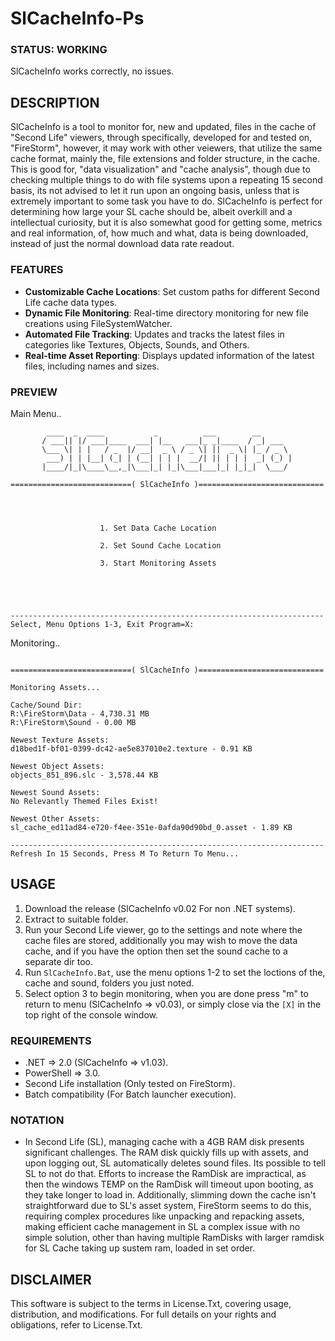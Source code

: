 # SlCacheInfo-Ps

### STATUS: WORKING
SlCacheInfo works correctly, no issues.

## DESCRIPTION
SlCacheInfo is a tool to monitor for, new and updated, files in the cache of "Second Life" viewers, through specifically, developed for and tested on, "FireStorm", however, it may work with other veiewers, that utilize the same cache format, mainly the, file extensions and folder structure, in the cache. This is good for, "data visualization" and "cache analysis", though due to checking multiple things to do with file systems upon a repeating 15 second basis, its not advised to let it run upon an ongoing basis, unless that is extremely important to some task you have to do. SlCacheInfo is perfect for determining how large your SL cache should be, albeit overkill and a intellectual curiosity, but it is also somewhat good for getting some, metrics and real information, of, how much and what, data is being downloaded, instead of just the normal download data rate readout.   

### FEATURES
- **Customizable Cache Locations**: Set custom paths for different Second Life cache data types.
- **Dynamic File Monitoring**: Real-time directory monitoring for new file creations using FileSystemWatcher.
- **Automated File Tracking**: Updates and tracks the latest files in categories like Textures, Objects, Sounds, and Others.
- **Real-time Asset Reporting**: Displays updated information of the latest files, including names and sizes.

### PREVIEW
Main Menu..
```
        ____  _  ____           _          ___        __
       / ___|| |/ ___|____  ___| |__   ___|_ _|____  / _| ___
       \___ \| | |   / _  |/ __|  _ \ / _ \| ||  _ \| |_ / _ \
        ___) | | |__| (_| | (__| | | |  __/| || | | |  _| (_) |
       |____/|_|\____\__,_|\___|_| |_|\___|___|_| |_|_|  \___/

===========================( SlCacheInfo )============================




                    1. Set Data Cache Location

                    2. Set Sound Cache Location

                    3. Start Monitoring Assets





----------------------------------------------------------------------
Select, Menu Options 1-3, Exit Program=X:

```
Monitoring..
```

===========================( SlCacheInfo )============================

Monitoring Assets...

Cache/Sound Dir:
R:\FireStorm\Data - 4,730.31 MB
R:\FireStorm\Sound - 0.00 MB

Newest Texture Assets:
d18bed1f-bf01-0399-dc42-ae5e837010e2.texture - 0.91 KB

Newest Object Assets:
objects_851_896.slc - 3,578.44 KB

Newest Sound Assets:
No Relevantly Themed Files Exist!

Newest Other Assets:
sl_cache_ed11ad84-e720-f4ee-351e-0afda90d90bd_0.asset - 1.89 KB

----------------------------------------------------------------------
Refresh In 15 Seconds, Press M To Return To Menu...

```

## USAGE
1. Download the release (SlCacheInfo v0.02 For non .NET systems).
2. Extract to suitable folder.
3. Run your Second Life viewer, go to the settings and note where the cache files are stored, additionally you may wish to move the data cache, and if you have the option then set the sound cache to a separate dir too.
4. Run `SlCacheInfo.Bat`, use the menu options 1-2 to set the loctions of the, cache and sound, folders you just noted.
5. Select option 3 to begin monitoring, when you are done press "m" to return to menu (SlCacheInfo => v0.03), or simply close via the `[X]` in the top right of the console window.

### REQUIREMENTS
- .NET => 2.0 (SlCacheInfo => v1.03).
- PowerShell => 3.0.
- Second Life installation (Only tested on FireStorm).
- Batch compatibility (For Batch launcher execution).

### NOTATION
- In Second Life (SL), managing cache with a 4GB RAM disk presents significant challenges. The RAM disk quickly fills up with assets, and upon logging out, SL automatically deletes sound files. Its possible to tell SL to not do that. Efforts to increase the RamDisk are impractical, as then the windows TEMP on the RamDisk will timeout upon booting, as they take longer to load in. Additionally, slimming down the cache isn't straightforward due to SL's asset system, FireStorm seems to do this, requiring complex procedures like unpacking and repacking assets, making efficient cache management in SL a complex issue with no simple solution, other than having multiple RamDisks with larger ramdisk for SL Cache taking up sustem ram, loaded in set order.

## DISCLAIMER
This software is subject to the terms in License.Txt, covering usage, distribution, and modifications. For full details on your rights and obligations, refer to License.Txt.
